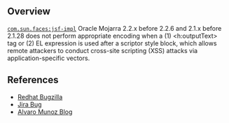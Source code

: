 ## Overview
[`com.sun.faces:jsf-impl`](http://search.maven.org/#search%7Cga%7C1%7Ca%3A%22jsf-impl%22)
Oracle Mojarra 2.2.x before 2.2.6 and 2.1.x before 2.1.28 does not perform appropriate encoding when a (1) <h:outputText> tag or (2) EL expression is used after a scriptor style block, which allows remote attackers to conduct cross-site scripting (XSS) attacks via application-specific vectors.

## References

- [Redhat Bugzilla](https://bugzilla.redhat.com/show_bug.cgi?id=CVE-2013-5855)
- [Jira Bug](https://java.net/jira/browse/JAVASERVERFACES-3150)
- [Alvaro Munoz Blog](http://h30499.www3.hp.com/t5/HP-Security-Research-Blog/JSF-outputText-tag-the-good-the-bad-and-the-ugly/bc-p/6370209)
